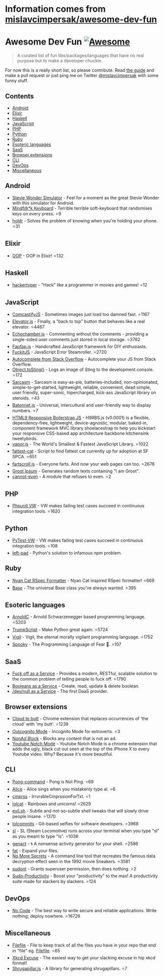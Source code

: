 # Information comes from [mislavcimpersak/awesome-dev-fun](https://github.com/mislavcimpersak/awesome-dev-fun)
# Awesome Dev Fun [![Awesome](https://cdn.rawgit.com/sindresorhus/awesome/d7305f38d29fed78fa85652e3a63e154dd8e8829/media/badge.svg)](https://github.com/sindresorhus/awesome)

> A curated list of fun libs/packages/languages that have no real purpose but to make a developer chuckle.

For now this is a really short list, so please contribute. Read [the guide](CONTRIBUTING.md) and make a pull request or just ping me on Twitter [@mislavcimpersak](https://twitter.com/mislavcimpersak) with some funny stuff.


## Contents

- [Android](#android)
- [Elixir](#elixir)
- [Haskell](#haskell)
- [JavaScript](#javascript)
- [PHP](#php)
- [Python](#python)
- [Ruby](#ruby)
- [Esoteric languages](#esoteric-languages)
- [SaaS](#saas)
- [Browser extensions](#browser-extensions)
- [CLI](#cli)
- [DevOps](#devops)
- [Miscellaneous](#miscellaneous)


## Android

- [Stevie Wonder Simulator](https://play.google.com/store/apps/details?id=erseco.soft.stevie.wonder.simulator) - Feel for a moment as the great Stevie Wonder with this simulator for Android.
- [Mindf@*k Keyboard](https://github.com/terriblehackskeyboard/keyboard) - Terrible terrible soft-keyboard that randomises keys on every press. :star:9
- [holdr](https://github.com/starakaj/holdr) - Solves the problem of knowing when you're holding your phone. :star:31


## Elixir
- [OOP](https://github.com/wojtekmach/oop) - OOP in Elixir! :star:132


## Haskell
- [hackertyper](https://github.com/fgaz/hackertyper) - "Hack" like a programmer in movies and games! :star:12


## JavaScript

- [ComcastifyJS](https://github.com/theonion/comcastifyjs) - Sometimes images just load too damned fast. :star:1167
- [Elevator.js](https://github.com/tholman/elevator.js) - Finally, a "back to top" button that behaves like a real elevator. :star:4467
- [Echochamber.js](https://github.com/tessalt/echo-chamber-js) - Commenting without the comments - providing a single-sided user comments just stored in local storage. :star:3762
- [Fapfap.js](http://fapfapjs.io) - Handcrafted JavaScript framework for DIY enthusiasts.
- [FuckitJS](https://github.com/mattdiamond/fuckitjs) - JavaScript Error Steamroller. :star:2720
- [Autocomplete from Stack Overflow](https://emilschutte.com/stackoverflow-autocomplete/) - Autocomplete your JS from Stack Overflow.
- [Object.toSting()](https://github.com/teropa/to-sting) - Logs an image of Sting to the development console. :star:172
- [Sarcasm](https://github.com/komlev/sarcasm) - Sarcasm is easy-as-pie, batteries-included, non-opinionated, simple-to-get-started, lightweight, reliable, convenient, dead simple, user friendly, super-sonic, hipercharged, kick-ass JavaScript library on steroids. :star:43
- [Batonnet.js](https://github.com/BinaryBrain/Batonnet.js) - Universal, intercultural and user-friendly way to display numbers. :star:7
- [HTML9 Responsive Boilerstrap JS](http://html9responsiveboilerstrapjs.com/) - H9RBS.js (v0.0001) is a flexible, dependency-free, lightweight, device-agnostic, modular, baked-in, component framework MVC library shoelacestrap to help you kickstart your responsive CSS-based app architecture backbone kitchensink tweetybirds.
- [vapor.js](https://github.com/madrobby/vapor.js) - The World's Smallest & Fastest JavaScript Library. :star:1022
- [fattest-cat](https://github.com/lexiross/fattest-cat) - Script to find fattest cat currently up for adoption at SF SPCA. :star:651
- [fartscroll.js](https://github.com/theonion/fartscroll.js) - Everyone farts. And now your web pages can too. :star:2676
- [Groot Ipsum](http://grootipsum.com/) - Generates random texts containing "I am Groot".
- [cannot-even](https://github.com/blakek/cannot-even) - A module that refuses to even. :star:2


## PHP

- [Phpunit VW](https://github.com/hmlb/phpunit-vw) - VW makes failing test cases succeed in continuous integration tools. :star:1620


## Python

- [PyTest-VW](https://github.com/The-Compiler/pytest-vw) - VW makes failing test cases succeed in continuous integration tools. :star:108
- [left-pad](https://pypi.python.org/pypi/left-pad/) - Python's solution to infamous npm problem.


## Ruby

- [Nyan Cat RSpec Formatter](https://github.com/mattsears/nyan-cat-formatter) - Nyan Cat inspired RSpec formatter! :star:669
- [Base](https://github.com/garybernhardt/base) - The universal Base class you've always wanted. :star:395


## Esoteric languages

- [ArnoldC](https://github.com/lhartikk/ArnoldC) - Arnold Schwarzenegger based programming language. :star:5203
- [TrumpScript](https://github.com/samshadwell/TrumpScript) - Make Python great again. :star:5724
- [Vigil](https://github.com/munificent/vigil) - Vigil, the eternal morally vigilant programming language. :star:1752
- [Spooky](https://github.com/ftripier/spookyc) - The Programming Language of Fear 🌚. :star:107


## SaaS

- [Fuck off as a Service](https://github.com/tomdionysus/foaas) - Provides a modern, RESTful, scalable solution to the common problem of telling people to fuck off. :star:1790
- [Booleans as a Service](https://booleans.io/) - Create, read, update & delete boolean.
- [/dev/null as a Service](https://devnull-as-a-service.com/) - The first DaaS provider.


## Browser extensions

- [Cloud to butt](https://github.com/panicsteve/cloud-to-butt) - Chrome extension that replaces occurrences of 'the cloud' with 'my butt'. :star:1239
- [Outcognito Mode](https://github.com/hrldcpr/outcognito-mode) - Incognito Mode for extroverts. :star:3
- [NonAd Block](https://chrome.google.com/webstore/detail/nonad-block/mjdphmpknkepficogfmnfhabmlngggip?hl=en-US) - Blocks any content that is not an ad.
- [Youtube Notch Mode](https://chrome.google.com/webstore/detail/youtube-notch-mode/fiklbelmepfnpojheaklfnhfhbfkmibb) - Youtube Notch Mode is a chrome extension that adds the ugly, black cut out seen at the top of the iPhone X to every Youtube video. Why? Because it's more beautiful.


## CLI
- [Pong-command](https://github.com/kurehajime/pong-command) - Pong is Not Ping. :star:69
- [Alice](https://github.com/susisu/alice) - Alice sings when you mistakenly type al. :star:6
- [cmprss](https://github.com/kurehajime/cmprss) - IrrvrsbleCmprssionForTxt. :star:1
- [lolcat](https://github.com/busyloop/lolcat) - Rainbows and unicorns! :star:2629
- [evil.sh](https://github.com/mathiasbynens/evil.sh) - Subtle and not-so-subtle shell tweaks that will slowly drive people insane. :star:1370
- [lolcommits](https://github.com/mroth/lolcommits) - Git-based selfies for software developers. :star:3968
- [sl](https://github.com/mtoyoda/sl) - SL (Steam Locomotive) runs across your terminal when you type "sl" as you meant to type "ls". :star:1038
- [genact](https://github.com/svenstaro/genact) - 🌀 A nonsense activity generator for your shell. :star:2586
- [fat](https://github.com/drummyfish/fat) - Expand your files.
- [No More Secrets](https://github.com/bartobri/no-more-secrets) - A command line tool that recreates the famous data decryption effect seen in the 1992 movie Sneakers. :star:3581
- [sudont](https://github.com/cbondurant/sudont) - Grants superuser permission, then does nothing. :star:2
- [Sudo-Productivity](https://github.com/kyle8998/Sudo-Productivity) - Boost your "productivity" to the max! A productivity suite made for slackers by slackers. :star:124


## DevOps
- [No Code](https://github.com/kelseyhightower/nocode) - The best way to write secure and reliable applications. Write nothing; deploy nowhere. :star:16726


## Miscellaneous
- [Filefile](https://github.com/cobyism/Filefile) - File to keep track of all the files you have in your repo that end in "file" eg. [Filefile](Filefile). :star:65
- [Xkcd Excuse](https://xkcd-excuse.com) - The easiest way to get your slacking excuse in hip xkcd format!
- [Shrugapillar.js](https://github.com/memeguild/shrugapillar) - A library for generating shrugapillars. :star:7


